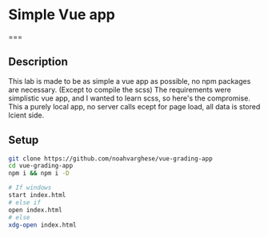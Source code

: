 # Simple Vue app
===

## Description
This lab is made to be as simple a vue app as possible, no npm packages are necessary. (Except to compile the scss)
The requirements were simplistic vue app, and I wanted to learn scss, so here's the compromise.
This a purely local app, no server calls ecept for page load, all data is stored lcient side.

## Setup
```bash
git clone https://github.com/noahvarghese/vue-grading-app
cd vue-grading-app
npm i && npm i -D

# If windows
start index.html
# else if 
open index.html
# else
xdg-open index.html
```